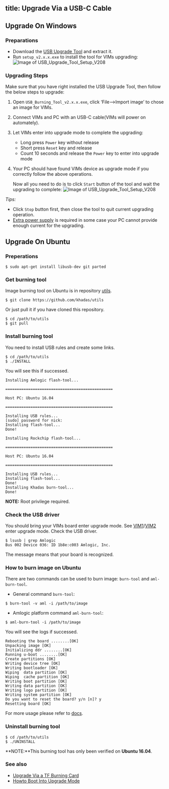 title: Upgrade Via a USB-C Cable
---
## Upgrade On Windows
### Preparations
* Download the [USB Upgrade Tool](http://dl.khadas.com/Tools/USB_Burning_Tool_v2.1.6.3_en.zip) and extract it.
* Run `setup_v2.x.x.exe` to install the tool for VIMs upgrading:
	![Image of USB_Upgrade_Tool_Setup_V208](/images/vim1/usb_upgrade_tool_setup_v208.png)

### Upgrading Steps
Make sure that you have right installed the USB Upgrade Tool, then follow the below steps to upgrade:

1. Open `USB_Burning_Tool_v2.x.x.exe`, click ‘File-->Import image’ to chose an image for VIMs.
2. Connect VIMs and PC with an USB-C cable(VIMs will power on automately).
3. Let VIMs enter into upgrade mode to complete the upgrading:
	* Long press `Power` key without release
	* Short press `Reset` key and release
	* Count 10 seconds and release the `Power` key to enter into upgrade mode
4. Your PC should have found VIMs device as upgrade mode if you correctly follow the above operations.

	Now all you need to do is to click `Start` button of the tool and wait the upgrading to complete:
	![Image of USB_Upgrade_Tool_Setup_V208](/images/vim1/usb_upgrade_tool_interface_v208.png)

*Tips:*

* Click `Stop` button first, then close the tool to quit current upgrading operation.
* [Extra power supply](/vim1/ExtraPowerInput.html) is required in some case your PC cannot provide enough current for the upgrading.

## Upgrade On Ubuntu
### Preperations
```
$ sudo apt-get install libusb-dev git parted
```
### Get burning tool
Image burning tool on Ubuntu is in repository [utils](https://github.com/khadas/utils).
```
$ git clone https://github.com/khadas/utils
```
Or just pull it if you have cloned this repository.
```
$ cd /path/to/utils
$ git pull
```
### Install burning tool
You need to install USB rules and create some links.
```
$ cd /path/to/utils
$ ./INSTALL
```
You will see this if successed.
```
Installing Amlogic flash-tool...

===============================================

Host PC: Ubuntu 16.04

===============================================

Installing USB rules...
[sudo] password for nick: 
Installing flash-tool...
Done!

Installing Rockchip flash-tool...

===============================================

Host PC: Ubuntu 16.04

===============================================

Installing USB rules...
Installing flash-tool...
Done!
Installing Khadas burn-tool...
Done!
```
**NOTE:** Root privilege required.

### Check the USB driver
You should bring your VIMs board enter upgrade mode. See [VIM1](/vim1/HowtoBootIntoUpgradeMode.html)/[VIM2](/vim2/HowtoBootIntoUpgradeMode.html) enter upgrade mode.
Check the USB driver.
```
$ lsusb | grep Amlogic
Bus 002 Device 036: ID 1b8e:c003 Amlogic, Inc.
```
The message means that your board is recognized.

### How to burn image on Ubuntu
There are two commands can be used to burn image: `burn-tool` and `aml-burn-tool`.

* General command `burn-tool`:

```
$ burn-tool -v aml -i /path/to/image
```

* Amlogic platform command `aml-burn-tool`:

```
$ aml-burn-tool -i /path/to/image
```

You will see the logs if successed.
```
Rebooting the board ........[OK]
Unpacking image [OK]
Initializing ddr ........[OK]
Running u-boot ........[OK]
Create partitions [OK]
Writing device tree [OK]
Writing bootloader [OK]
Wiping  data partition [OK]
Wiping  cache partition [OK]
Writing boot partition [OK]
Writing data partition [OK]
Writing logo partition [OK]
Writing system partition [OK]
Do you want to reset the board? y/n [n]? y
Resetting board [OK]

```
For more usage please refer to [docs](https://github.com/khadas/utils/tree/master/aml-flash-tool/docs).

### Uninstall burning tool
```
$ cd /path/to/utils
$ ./UNINSTALL
```

**NOTE:**This burning tool has only been verified on **Ubuntu 16.04**.

### See also
* [Upgrade Via a TF Burning Card](/vim1/UpgradeViaTFBurningCard.html)
* [Howto Boot Into Upgrade Mode](/vim1/HowtoBootIntoUpgradeMode.html)


